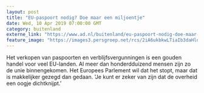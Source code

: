```yaml
---
layout: post
title: "EU-paspoort nodig? Doe maar een miljoentje"
date: Wed, 10 Apr 2019 07:00:00 GMT
category: buitenland
externe_link: "https://www.ad.nl/buitenland/eu-paspoort-nodig-doe-maar-een-miljoentje~ad2fb729/"
feature_image: "https://images3.persgroep.net/rcs/2iA6ukbkwLTiaIb3daHld56pqps/diocontent/145188228/_fitwidth/400/?appId=21791a8992982cd8da851550a453bd7f&quality=0.7"
---
```


Het verkopen van paspoorten en verblijfsvergunningen is een gouden handel voor veel EU-landen. Al meer dan honderdduizend mensen zijn zo de unie binnengekomen. Het Europees Parlement wil dat het stopt, maar dat is makkelijker gezegd dan gedaan. 'Je kunt er zeker van zijn dat de overheid een oogje dichtknijpt.’
